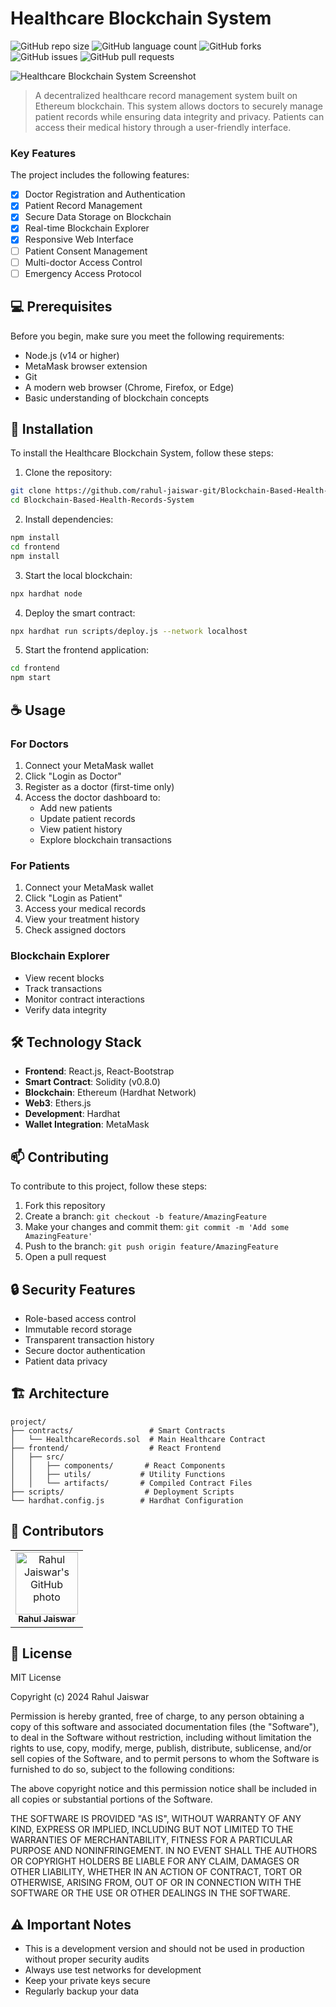 # Healthcare Blockchain System

![GitHub repo size](https://img.shields.io/github/repo-size/rahul-jaiswar-git/Blockchain-Based-Health-Records-System?style=for-the-badge)
![GitHub language count](https://img.shields.io/github/languages/count/rahul-jaiswar-git/Blockchain-Based-Health-Records-System?style=for-the-badge)
![GitHub forks](https://img.shields.io/github/forks/rahul-jaiswar-git/Blockchain-Based-Health-Records-System?style=for-the-badge)
![GitHub issues](https://img.shields.io/github/issues/rahul-jaiswar-git/Blockchain-Based-Health-Records-System?style=for-the-badge)
![GitHub pull requests](https://img.shields.io/github/issues-pr/rahul-jaiswar-git/Blockchain-Based-Health-Records-System?style=for-the-badge)

<img src="project-screenshot.png" alt="Healthcare Blockchain System Screenshot">

> A decentralized healthcare record management system built on Ethereum blockchain. This system allows doctors to securely manage patient records while ensuring data integrity and privacy. Patients can access their medical history through a user-friendly interface.

### Key Features

The project includes the following features:

- [x] Doctor Registration and Authentication
- [x] Patient Record Management
- [x] Secure Data Storage on Blockchain
- [x] Real-time Blockchain Explorer
- [x] Responsive Web Interface
- [ ] Patient Consent Management
- [ ] Multi-doctor Access Control
- [ ] Emergency Access Protocol

## 💻 Prerequisites

Before you begin, make sure you meet the following requirements:

- Node.js (v14 or higher)
- MetaMask browser extension
- Git
- A modern web browser (Chrome, Firefox, or Edge)
- Basic understanding of blockchain concepts

## 🚀 Installation

To install the Healthcare Blockchain System, follow these steps:

1. Clone the repository:
```bash
git clone https://github.com/rahul-jaiswar-git/Blockchain-Based-Health-Records-System.git
cd Blockchain-Based-Health-Records-System
```

2. Install dependencies:
```bash
npm install
cd frontend
npm install
```

3. Start the local blockchain:
```bash
npx hardhat node
```

4. Deploy the smart contract:
```bash
npx hardhat run scripts/deploy.js --network localhost
```

5. Start the frontend application:
```bash
cd frontend
npm start
```

## ☕ Usage

### For Doctors
1. Connect your MetaMask wallet
2. Click "Login as Doctor"
3. Register as a doctor (first-time only)
4. Access the doctor dashboard to:
   - Add new patients
   - Update patient records
   - View patient history
   - Explore blockchain transactions

### For Patients
1. Connect your MetaMask wallet
2. Click "Login as Patient"
3. Access your medical records
4. View your treatment history
5. Check assigned doctors

### Blockchain Explorer
- View recent blocks
- Track transactions
- Monitor contract interactions
- Verify data integrity

## 🛠️ Technology Stack

- **Frontend**: React.js, React-Bootstrap
- **Smart Contract**: Solidity (v0.8.0)
- **Blockchain**: Ethereum (Hardhat Network)
- **Web3**: Ethers.js
- **Development**: Hardhat
- **Wallet Integration**: MetaMask

## 📫 Contributing

To contribute to this project, follow these steps:

1. Fork this repository
2. Create a branch: `git checkout -b feature/AmazingFeature`
3. Make your changes and commit them: `git commit -m 'Add some AmazingFeature'`
4. Push to the branch: `git push origin feature/AmazingFeature`
5. Open a pull request

## 🔒 Security Features

- Role-based access control
- Immutable record storage
- Transparent transaction history
- Secure doctor authentication
- Patient data privacy

## 🏗️ Architecture

<!-- Architecture section to be updated later -->
```
project/
├── contracts/                 # Smart Contracts
│   └── HealthcareRecords.sol  # Main Healthcare Contract
├── frontend/                  # React Frontend
│   ├── src/
│   │   ├── components/       # React Components
│   │   ├── utils/           # Utility Functions
│   │   └── artifacts/       # Compiled Contract Files
├── scripts/                  # Deployment Scripts
└── hardhat.config.js        # Hardhat Configuration
```

## 🤝 Contributors

<table>
  <tr>
    <td align="center">
      <a href="https://github.com/rahul-jaiswar-git" title="Rahul Jaiswar">
        <img src="https://avatars.githubusercontent.com/rahul-jaiswar-git" width="100px;" alt="Rahul Jaiswar's GitHub photo"/><br>
        <sub>
          <b>Rahul Jaiswar</b>
        </sub>
      </a>
    </td>
  </tr>
</table>

## 📝 License

MIT License

Copyright (c) 2024 Rahul Jaiswar

Permission is hereby granted, free of charge, to any person obtaining a copy
of this software and associated documentation files (the "Software"), to deal
in the Software without restriction, including without limitation the rights
to use, copy, modify, merge, publish, distribute, sublicense, and/or sell
copies of the Software, and to permit persons to whom the Software is
furnished to do so, subject to the following conditions:

The above copyright notice and this permission notice shall be included in all
copies or substantial portions of the Software.

THE SOFTWARE IS PROVIDED "AS IS", WITHOUT WARRANTY OF ANY KIND, EXPRESS OR
IMPLIED, INCLUDING BUT NOT LIMITED TO THE WARRANTIES OF MERCHANTABILITY,
FITNESS FOR A PARTICULAR PURPOSE AND NONINFRINGEMENT. IN NO EVENT SHALL THE
AUTHORS OR COPYRIGHT HOLDERS BE LIABLE FOR ANY CLAIM, DAMAGES OR OTHER
LIABILITY, WHETHER IN AN ACTION OF CONTRACT, TORT OR OTHERWISE, ARISING FROM,
OUT OF OR IN CONNECTION WITH THE SOFTWARE OR THE USE OR OTHER DEALINGS IN THE
SOFTWARE.

## ⚠️ Important Notes

- This is a development version and should not be used in production without proper security audits
- Always use test networks for development
- Keep your private keys secure
- Regularly backup your data
